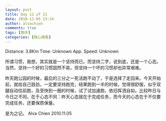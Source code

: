 ```yaml
---
layout: post
title: Day 11 of 21
date: 2010-11-05 23:24
author: alvachien
comments: true
tags: [跑步]
categories: [随心随笔]
---
```

Distance: 3.8Km
Time: Unknown
App. Speed: Unknown

所谓习惯，我想，其实就是一个坚持而已。而坚持二字，说到底，还是一个心态。当然，坚持一个好的习惯固然不易，但坚持一个坏的习惯却也异常艰难。

昨天跑公园的时候，最后的三分之一死活跑不动了，于是选择了走回来。今天开始前，就给自己鼓劲，一定要坚持跑完，结果跑到一半的时候，觉得很舒服，似乎双腿自动往前跑，及至快到一圈的时候，试了试加速跑，依旧挥洒自如。比较昨日与今日之不同，在于心态不同：昨天心态就在于完成任务，而今天的心态在于不仅要完成任务，还要保质保量。

是为之记。
Alva Chien
2010.11.05
